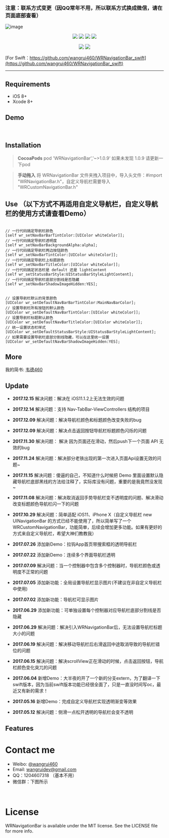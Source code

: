 ### 注意：联系方式变更（因QQ常年不用，所以联系方式换成微信，请在页面底部查看）

![image](https://github.com/wangrui460/WRNavigationBar/raw/master/screenshots/WRNavigationBar.png)

<p align="center">
<a href="https://github.com/wangrui460/WRNavigationBar"><img src="https://img.shields.io/badge/platform-iOS%208.0%2B-ff69b5152950834.svg"></a>
<a href="https://github.com/wangrui460/WRNavigationBar"><img src="https://img.shields.io/cocoapods/v/WRNavigationBar.svg?style=flat"></a>
<a href="https://github.com/wangrui460/WRNavigationBar_swift"><img src="https://img.shields.io/badge/Swift-compatible-orange.svg"></a>
<a href="https://github.com/wangrui460/WRNavigationBar/blob/master/LICENSE"><img src="https://img.shields.io/badge/license-MIT-green.svg?style=flat"></a>
</p>
<p align="center">
<a href="https://twitter.com/wangrui460"><img src="https://img.shields.io/twitter/url/http/shields.io.svg?style=social&maxAge=2592000"></a>
<a href="http://weibo.com/wangrui460"><img src="http://i67.tinypic.com/wbulbr.jpg"></a>
</p>

[For Swift：https://github.com/wangrui460/WRNavigationBar_swift](https://github.com/wangrui460/WRNavigationBar_swift)


------------------------------------------------------------

## Requirements
- iOS 8+
- Xcode 8+


## Demo

<div class="wrap">
<img src="https://github.com/wangrui460/WRNavigationBar_swift/raw/master/screenshots/拉钩App首页.gif" alt="">
<img src="https://github.com/wangrui460/WRNavigationBar_swift/raw/master/screenshots/导航栏显示渐变色.gif" alt="">
<img src="https://github.com/wangrui460/WRNavigationBar_swift/raw/master/screenshots/导航栏显示图片.gif" alt="">
<img src="https://github.com/wangrui460/WRNavigationBar_swift/raw/master/screenshots/新浪微博个人中心.gif" alt="">
<img src="https://github.com/wangrui460/WRNavigationBar_swift/raw/master/screenshots/qq空间.gif" alt="">
<img src="https://github.com/wangrui460/WRNavigationBar_swift/raw/master/screenshots/知乎日报.gif" alt="">
<img src="https://github.com/wangrui460/WRNavigationBar_swift/raw/master/screenshots/QQ我的资料页.gif" alt="">
<img src="https://github.com/wangrui460/WRNavigationBar_swift/raw/master/screenshots/蚂蚁森林.gif" alt="">
<img src="https://github.com/wangrui460/WRNavigationBar_swift/raw/master/screenshots/连续多个界面导航栏透明.gif" alt="">
<img src="https://github.com/wangrui460/WRNavigationBar_swift/raw/master/screenshots/自定义导航栏.gif" alt="">
<img src="https://github.com/wangrui460/WRNavigationBar_swift/raw/master/screenshots/移动导航栏.gif" alt="">
</div>


## Installation
> **CocoaPods**
> pod 'WRNavigationBar','~>1.0.9’
如果未发现 1.0.9 请更新一下pod


> **手动拖入**
> 将 WRNavigationBar 文件夹拽入项目中，导入头文件：#import "WRNavigationBar.h"，自定义导航栏需要导入 "WRCustomNavigationBar.h"

## Use （以下方式不再适用自定义导航栏，自定义导航栏的使用方式请查看Demo）
<pre><code>
// 一行代码搞定导航栏颜色
[self wr_setNavBarBarTintColor:[UIColor whiteColor]];
// 一行代码搞定导航栏透明度
[self wr_setNavBarBackgroundAlpha:alpha];
// 一行代码搞定导航栏两边按钮颜色
[self wr_setNavBarTintColor:[UIColor whiteColor]];
// 一行代码搞定导航栏上标题颜色
[self wr_setNavBarTitleColor:[UIColor whiteColor]];
// 一行代码搞定状态栏是 default 还是 lightContent
[self wr_setStatusBarStyle:UIStatusBarStyleLightContent];
// 一行代码搞定导航栏底部分割线是否隐藏
[self wr_setNavBarShadowImageHidden:YES];
</code></pre>

<pre><code>
// 设置导航栏默认的背景颜色
[UIColor wr_setDefaultNavBarBarTintColor:MainNavBarColor];
// 设置导航栏所有按钮的默认颜色
[UIColor wr_setDefaultNavBarTintColor:[UIColor whiteColor]];
// 设置导航栏标题默认颜色
[UIColor wr_setDefaultNavBarTitleColor:[UIColor whiteColor]];
// 统一设置状态栏样式
[UIColor wr_setDefaultStatusBarStyle:UIStatusBarStyleLightContent];
// 如果需要设置导航栏底部分割线隐藏，可以在这里统一设置
[UIColor wr_setDefaultNavBarShadowImageHidden:YES];
</code></pre>


## More
我的简书: [韦德460](http://www.jianshu.com/p/7e92451ab0b2)


## Update
- **2017.12.15**
解决问题：解决在 iOS11.1.2上无法生效的问题

- **2017.12.14**
解决问题：支持 Nav-TabBar-ViewControllers 结构的项目

- **2017.12.09**
解决问题：解决导航栏颜色和标题颜色改变失败的bug

- **2017.12.09**
解决问题：解决点击返回按钮导航栏标题颜色闪烁的问题

- **2017.11.30**
解决问题： 解决 因为页面还在滑动，然后push下一个页面 API 无效的bug

- **2017.11.24**
解决问题：解决部分老铁出现的第一次进入页面Api设置无效的问题~

- **2017.11.15**
解决问题：傻逼的自己，不知道什么时候把 Demo 里面设置默认隐藏导航栏底部黑线的方法给注释了，实际库没有问题，重要的是我竟然没发现~

- **2017.11.08**
解决问题：解决取消返回手势导航栏变不透明度的问题、解决滑动改变标题颜色导航栏闪一下的问题

- **2017.10.29**
解决问题：简单适配 iOS11、iPhone X（自定义导航栏 new UINavigationBar 的方式已经不能使用了，所以简单写了一个WRCustomNavigationBar，功能简单，后续会增加更多功能。如果有更好的方式来自定义导航栏，希望大神们教教我）

- **2017.07.26**
添加新Demo：拉钩App首页带搜索框的透明导航栏

- **2017.07.22**
添加新Demo：连续多个界面导航栏透明

- **2017.07.09**
解决问题：当一个控制器中包含多个控制器时，导航栏颜色或透明度不正常的问题

- **2017.07.05**
添加新功能：全局设置导航栏显示图片(不建议在非自定义导航栏中使用)

- **2017.07.02**
添加新功能：导航栏可显示图片

- **2017.06.29**
添加新功能：可单独设置每个控制器对应导航栏底部分割线是否隐藏

- **2017.06.29**
解决问题：解决引入WRNavigationBar后，无法设置导航栏标题大小的问题

- **2017.06.19**
解决问题：解决移动导航栏后右滑返回中途取消导致的导航栏错位的问题

- **2017.06.15**
解决问题：解决scrollView正在滑动的时候，点击返回按钮，导航栏颜色变化突兀的问题

- **2017.06.04**
新增Demo：大半夜的开了一个新的分支extern，为了翻译一下swift版本，因为当前swift版本功能已经很全面了，只是一直没时间写oc，最近又有新的需求！

- **2017.05.16**
新增Demo：完成自定义导航栏实现透明渐变等效果

- **2017.05.12**
解决问题：侧滑一点松开透明的导航栏会变不透明


## Features

# Contact me
- Weibo: [@wangrui460](http://weibo.com/wangrui460)
- Email:  wangruidev@gmail.com
- QQ：1204607318 （基本不用）
- 微信群：下图所示

<div class="wrap">
<img src="https://github.com/wangrui460/WRNavigationBar/raw/master/screenshots/group.png" alt="">
<img src="https://github.com/wangrui460/WRNavigationBar/raw/master/screenshots/appreciate.png" alt="">
</div>


# License
WRNavigationBar is available under the MIT license. See the LICENSE file for more info.



